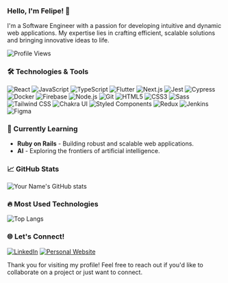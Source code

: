 ### Hello, I'm Felipe! 👋

I'm a Software Engineer with a passion for developing intuitive and dynamic web applications. My expertise lies in crafting efficient, scalable solutions and bringing innovative ideas to life.

![Profile Views](https://komarev.com/ghpvc/?username=fscharf&style=flat-square&color=blue)

### 🛠️ Technologies & Tools

![React](https://img.shields.io/badge/-React-333333?style=flat&logo=react)
![JavaScript](https://img.shields.io/badge/-JavaScript-333333?style=flat&logo=javascript)
![TypeScript](https://img.shields.io/badge/-TypeScript-333333?style=flat&logo=typescript)
![Flutter](https://img.shields.io/badge/-Flutter-333333?style=flat&logo=flutter)
![Next.js](https://img.shields.io/badge/-Next.js-333333?style=flat&logo=next.js)
![Jest](https://img.shields.io/badge/-Jest-333333?style=flat&logo=jest)
![Cypress](https://img.shields.io/badge/-Cypress-333333?style=flat&logo=cypress)
![Docker](https://img.shields.io/badge/-Docker-333333?style=flat&logo=docker)
![Firebase](https://img.shields.io/badge/-Firebase-333333?style=flat&logo=firebase)
![Node.js](https://img.shields.io/badge/-Node.js-333333?style=flat&logo=node.js)
![Git](https://img.shields.io/badge/-Git-333333?style=flat&logo=git)
![HTML5](https://img.shields.io/badge/-HTML5-333333?style=flat&logo=html5)
![CSS3](https://img.shields.io/badge/-CSS3-333333?style=flat&logo=css3)
![Sass](https://img.shields.io/badge/-Sass-333333?style=flat&logo=sass)
![Tailwind CSS](https://img.shields.io/badge/-Tailwind%20CSS-333333?style=flat&logo=tailwindcss)
![Chakra UI](https://img.shields.io/badge/-Chakra%20UI-333333?style=flat&logo=chakraui)
![Styled Components](https://img.shields.io/badge/-Styled%20Components-333333?style=flat&logo=styled-components)
![Redux](https://img.shields.io/badge/-Redux-333333?style=flat&logo=redux)
![Jenkins](https://img.shields.io/badge/-Jenkins-333333?style=flat&logo=jenkins)
![Figma](https://img.shields.io/badge/-Figma-333333?style=flat&logo=figma)


### 🌱 Currently Learning

- **Ruby on Rails** - Building robust and scalable web applications.
- **AI** - Exploring the frontiers of artificial intelligence.


### 📈 GitHub Stats

![Your Name's GitHub stats](https://github-readme-stats.vercel.app/api?username=fscharf&show_icons=true&theme=radical)

### 🔥 Most Used Technologies

![Top Langs](https://github-readme-stats.vercel.app/api/top-langs/?username=fscharf&layout=compact&theme=radical)

### 🌐 Let's Connect!

[![LinkedIn](https://img.shields.io/badge/-LinkedIn-blue?style=flat-square&logo=linkedin)](https://www.linkedin.com/in/felipe-scharf)
[![Personal Website](https://img.shields.io/badge/-Website-000000?style=flat-square&logo=webe&logoColor=white)](https://felipescharf.com)

Thank you for visiting my profile! Feel free to reach out if you'd like to collaborate on a project or just want to connect.
